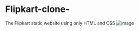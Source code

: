 # Flipkart-clone-
The Flipkart static website using only HTML and CSS
![image](https://github.com/user-attachments/assets/54429762-5b38-4517-8778-f3cd41295e21)
